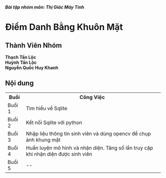 ***Bài tập nhóm môn: Thị Giác Máy Tính***
# Điểm Danh Bằng Khuôn Mặt

## Thành Viên Nhóm 
 **Thạch Tấn Lộc**<br>
 **Huỳnh Tấn Lộc**<br>
 **Nguyễn Quốc Huy Khanh**<br>

## Nội dung
<table>
    <tr>
        <th>Buổi</th>
        <th>Công Việc</th>
    </tr>
    <tr>
        <td>Buổi 1</td>
        <td>Tìm hiểu về Sqlite</td>
    </tr>
    <tr>
        <td>Buổi 2</td>
        <td>Kết nối Sqlite với python</td>
    </tr>
    <tr>
        <td>Buổi 3</td>
        <td>Nhập liệu thông tin sinh viên và dùng opencv để chụp ảnh khung mặt</td>
    </tr>
    <tr>
        <td>Buổi 4</td>
        <td>Huấn luyện mô hình và nhận diện. Tăng số lần truy cập khi nhận diện được sinh viên</td>
    </tr>
    <tr>
        <td>Buổi 5</td>
        <td>--</td>
    </tr>
</table>

